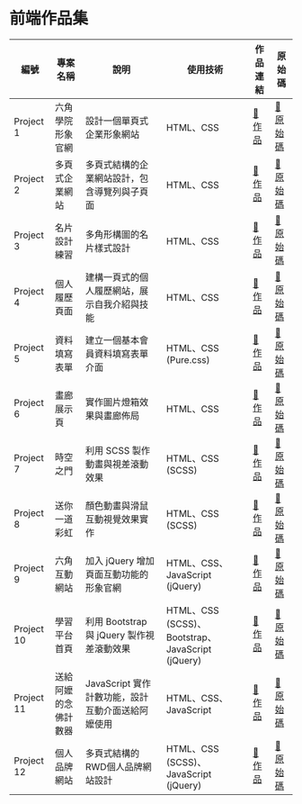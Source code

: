 # 前端作品集

| 編號 | 專案名稱 | 說明 | 使用技術 | 作品連結 | 原始碼 |
|-----|---------|-----|---------|--------|--------|
| Project 1 | 六角學院形象官網 | 設計一個單頁式企業形象網站 | HTML、CSS | [🔗 作品](https://williamhsieh615.github.io/Front-end/Project1/index.html) | [🔗 原始碼](https://github.com/WilliamHsieh615/Front-end/tree/main/Project1) |
| Project 2 | 多頁式企業網站 | 多頁式結構的企業網站設計，包含導覽列與子頁面 | HTML、CSS | [🔗 作品](https://williamhsieh615.github.io/Front-end/Project2/index.html) | [🔗 原始碼](https://github.com/WilliamHsieh615/Front-end/tree/main/Project2) |
| Project 3 | 名片設計練習 | 多角形構圖的名片樣式設計 | HTML、CSS | [🔗 作品](https://williamhsieh615.github.io/Front-end/Project3/index.html) | [🔗 原始碼](https://github.com/WilliamHsieh615/Front-end/tree/main/Project3) |
| Project 4 | 個人履歷頁面 | 建構一頁式的個人履歷網站，展示自我介紹與技能 | HTML、CSS | [🔗 作品](https://williamhsieh615.github.io/Front-end/Project4/index.html) | [🔗 原始碼](https://github.com/WilliamHsieh615/Front-end/tree/main/Project4) |
| Project 5 | 資料填寫表單 | 建立一個基本會員資料填寫表單介面 | HTML、CSS (Pure.css) | [🔗 作品](https://williamhsieh615.github.io/Front-end/Project5/index.html) | [🔗 原始碼](https://github.com/WilliamHsieh615/Front-end/tree/main/Project5) |
| Project 6 | 畫廊展示頁 | 實作圖片燈箱效果與畫廊佈局| HTML、CSS| [🔗 作品](https://williamhsieh615.github.io/Front-end/Project6/index.html) | [🔗 原始碼](https://github.com/WilliamHsieh615/Front-end/tree/main/Project6) |
| Project 7 | 時空之門 | 利用 SCSS 製作動畫與視差滾動效果 | HTML、CSS (SCSS) | [🔗 作品](https://williamhsieh615.github.io/Front-end/Project7/index.html) | [🔗 原始碼](https://github.com/WilliamHsieh615/Front-end/tree/main/Project7) |
| Project 8 | 送你一道彩虹 | 顏色動畫與滑鼠互動視覺效果實作| HTML、CSS (SCSS)| [🔗 作品](https://williamhsieh615.github.io/Front-end/Project8/index.html) | [🔗 原始碼](https://github.com/WilliamHsieh615/Front-end/tree/main/Project8) |
| Project 9 | 六角互動網站 | 加入 jQuery 增加頁面互動功能的形象官網 | HTML、CSS、JavaScript (jQuery)| [🔗 作品](https://williamhsieh615.github.io/Front-end/Project9/index.html) | [🔗 原始碼](https://github.com/WilliamHsieh615/Front-end/tree/main/Project9) |
| Project 10 | 學習平台首頁 | 利用 Bootstrap 與 jQuery 製作視差滾動效果 | HTML、CSS (SCSS)、Bootstrap、JavaScript (jQuery)| [🔗 作品](https://williamhsieh615.github.io/Front-end/Project10/index.html) | [🔗 原始碼](https://github.com/WilliamHsieh615/Front-end/tree/main/Project10) |
| Project 11 | 送給阿嬤的念佛計數器 | JavaScript 實作計數功能，設計互動介面送給阿嬤使用 | HTML、CSS、JavaScript | [🔗 作品](https://williamhsieh615.github.io/Front-end/Project11/index.html) | [🔗 原始碼](https://github.com/WilliamHsieh615/Front-end/tree/main/Project11) |
| Project 12 | 個人品牌網站 | 多頁式結構的RWD個人品牌網站設計 | HTML、CSS (SCSS)、JavaScript (jQuery) | [🔗 作品](https://williamhsieh615.github.io/Front-end/Project12/index.html) | [🔗 原始碼](https://github.com/WilliamHsieh615/Front-end/tree/main/Project12) |






